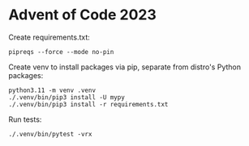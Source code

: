 # Advent of Code 2023

Create requirements.txt:
```
pipreqs --force --mode no-pin
```

Create venv to install packages via pip, separate from distro's Python packages:
```
python3.11 -m venv .venv
./.venv/bin/pip3 install -U mypy
./.venv/bin/pip3 install -r requirements.txt
```

Run tests:
```
./.venv/bin/pytest -vrx
```